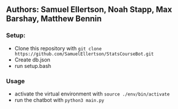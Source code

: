 
## Authors: Samuel Ellertson, Noah Stapp, Max Barshay, Matthew Bennin

### Setup: 
- Clone this repository with `git clone https://github.com/SamuelEllertson/StatsCourseBot.git`
- Create db.json
- run setup.bash

### Usage
- activate the virtual environment with `source ./env/bin/activate`
- run the chatbot with `python3 main.py`
